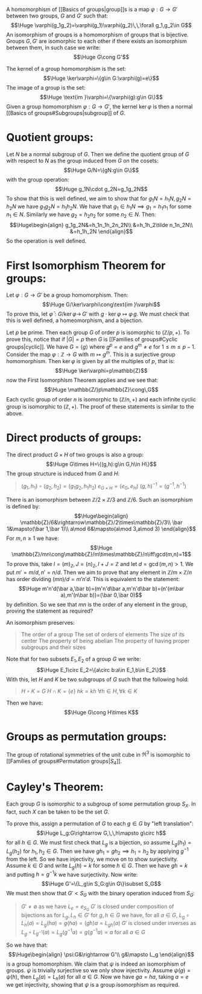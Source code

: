 
A homomorphism of [[Basics of groups|group]]s is a map $\varphi:G\rightarrow G'$ between two groups, $G$ and $G'$ such that:$$\Huge \varphi(g_1g_2)=\varphi(g_1)\varphi(g_2)\,\,\forall g_1,g_2\in G$$
An isomorphism of groups is a homomorphism of groups that is bijective. Groups $G,G'$ are isomorphic to each other if there exists an isomorphism between them, in such case we write:$$\Huge G\cong G'$$

The kernel of a group homomorphism is the set:$$\Huge \ker\varphi=\{g\in G:\varphi(g)=e\}$$The image of a group is the set:$$\Huge \text{im }\varphi=\{\varphi(g):g\in G\}$$
Given a group homomorphism $\varphi:G\rightarrow G'$, the kernel $\ker\varphi$ is then a normal [[Basics of groups#Subgroups|subgroup]] of $G$.

# Quotient groups:

Let $N$ be a normal subgroup of $G$. Then we define the quotient group of $G$ with respect to $N$ as the group induced from $G$ on the cosets:$$\Huge G/N=\{gN:g\in G\}$$with the group operation:$$\Huge g_1N\cdot g_2N=g_1g_2N$$To show that this is well defined, we aim to show that for $g_1N=h_1N,g_2N=h_2N$ we have $g_1g_2N=h_1h_2N$. We have that $g_1\in h_1N\implies g_1=h_1n_1$ for some $n_1\in N$. Similarly we have $g_2=h_2n_2$ for some $n_2\in N$. Then:$$\Huge\begin{align}
g_1g_2N&=h_1n_1h_2n_2N\\
&=h_1h_2\tilde n_1n_2N\\
&=h_1h_2N
\end{align}$$So the operation is well defined.
 
# First Isomorphism Theorem for groups:

Let $\varphi:G\rightarrow G'$ be a group homomorphism. Then:$$\Huge G/\ker\varphi\cong\text{im }\varphi$$To prove this, let $\bar\varphi:G/\ker\varphi\rightarrow\,G'$ with $g\cdot\ker\varphi\mapsto\varphi\,g$. We must check that this is well defined, a homeomorphism, and a bijection.

Let $p$ be prime. Then each group $G$ of order $p$ is isomorphic to $(\mathbb{Z}/p,+)$. To prove this, notice that if $|G|=p$ then $G$ is [[Families of groups#Cyclic groups|cyclic]]. We have $G=\langle g\rangle$ where $g^p=e$ and $g^m\neq e$ for $1\leq m\leq p-1$. Consider the map $\varphi:\mathbb{Z}\rightarrow G$ with $m\mapsto g^m$. This is a surjective group homomorphism. Then $\ker\varphi$ is given by all the multiples of $p$, that is:$$\Huge \ker\varphi=p\mathbb{Z}$$now the First Isomorphism Theorem applies and we see that:$$\Huge \mathbb{Z/}p\mathbb{Z}\cong\,G$$
Each cyclic group of order $n$ is isomorphic to $(\mathbb{Z}/n,+)$ and each infinite cyclic group is isomorphic to $(\mathbb{Z},+)$. The proof of these statements is similar to the above.

# Direct products of groups:

The direct product $G\times H$ of two groups is also a group:$$\Huge G\times H=\{(g,h):g\in G,h\in H\}$$The group structure is induced from $G$ and $H$:
> $(g_1,h_1)\circ(g_2,h_2)=(g_1g_2,h_1h_2)$
> $e_{G\times H}=(e_G,e_H)$
> $(g,h)^{-1}=(g^{-1},h^{-1})$

There is an isomorphism between $\mathbb{Z}/2\times\mathbb{Z}/3$ and $\mathbb{Z}/6$. Such an isomorphism is defined by:$$\Huge\begin{align}
\mathbb{Z}/6&\rightarrow\mathbb{Z}/2\times\mathbb{Z}/3\\
\bar 1&\mapsto(\bar 1,\bar 1)\\
a\mod 6&\mapsto(a\mod 3,a\mod 3)
\end{align}$$
For $m,n\geq1$ we have:$$\Huge \mathbb{Z}/mn\cong\mathbb{Z}/m\times\mathbb{Z}/n\iff\gcd(m,n)=1$$To prove this, take $I=(m)_\mathbb{Z},J=(n)_\mathbb{Z},I+J=\mathbb{Z}$ and let $d=\gcd(m,n)>1$. We put $m'=m/d,n'=n/d$. Then we aim to prove that any element in $\mathbb{Z}/m\times\mathbb{Z}/n$ has order dividing $(mn)/d=m'n'd$. This is equivalent to the statement:$$\Huge m'n'd(\bar a,\bar b)=(m'n'd\bar a,m'n'd\bar b)=(n'(m\bar a),m'(n\bar b))=(\bar 0,\bar 0)$$by definition. So we see that $mn$ is the order of any element in the group, proving the statement as required?

An isomorphism preserves:
> The order of a group
> The set of orders of elements
> The size of its center
> The property of being abelian
> The property of having proper subgroups and their sizes

Note that for two subsets $E_1,E_2$ of a group $G$ we write:$$\Huge E_1\circ E_2=\{a\circ b:a\in E_1,b\in E_2\}$$With this, let $H$ and $K$ be two subgroups of $G$ such that the following hold:
> $H\circ K=G$
> $H\cap K=\{e\}$
> $hk=kh\,\,\forall h\in H,\forall k\in K$

Then we have:$$\Huge G\cong H\times K$$
# Groups as permutation groups:

The group of rotational symmetries of the unit cube in $\Re^3$ is isomorphic to [[Families of groups#Permutation groups|$S_4$]].

# Cayley's Theorem:

Each group $G$ is isomorphic to a subgroup of some permutation group $S_X$. In fact, such $X$ can be taken to be the set $G$.

To prove this, assign a permutation of $G$ to each $g\in G$ by "left translation":$$\Huge L_g:G\rightarrow G,\,\,h\mapsto g\circ h$$for all $h\in G$. We must first check that $L_g$ is a bijection, so assume $L_g(h_1)=L_g(h_2)$ for $h_1,h_2\in G$. Then we have $gh_1=gh_2\implies h_1=h_2$ by applying $g^{-1}$ from the left. So we have injectivity, we move on to show surjectivity. Assume $k\in G$ and write $L_g(h)=k$ for some $h\in G$. Then we have $gh=k$ and putting $h=g^{-1}k$ we have surjectivity. Now write:$$\Huge G'=\{L_g\in S_G:g\in G\}\subset S_G$$We must then show that $G'<S_G$ with the binary operation induced from $S_G$:
>$G'\neq\emptyset$ as we have $L_e=e_{S_G}$
>$G'$ is closed under composition of bijections as for $L_g,L_h\in G'$ for $g,h\in G$ we have, for all $a\in G$, $L_g\circ L_h(a)=L_g(ha)=g(ha)=(gh)a=L_{gh}(a)$
>$G'$ is closed under inverses as $L_g\circ L_{g^{-1}}(a)=L_g(g^{-1}a)=g(g^{-1}a)=a$ for all $a\in G$

So we have that:$$\Huge\begin{align}
\psi:G&\rightarrow G'\\
g&\mapsto L_g
\end{align}$$is a group homomorphism. We claim that $\psi$ is indeed an isomorphism of groups. $\psi$ is trivially surjective so we only show injectivity. Assume $\psi(g)=\psi(h)$, then $L_g(a)=L_h(a)$ for all $a\in G$. Now we have $ga=ha$, taking $a=e$ we get injectivity, showing that $\psi$ is a group isomorphism as required.